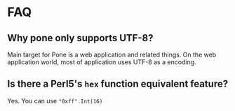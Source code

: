 # FAQ

## Why pone only supports UTF-8?

Main target for Pone is a web application and related things.
On the web application world, most of application uses UTF-8 as a encoding.

## Is there a Perl5's `hex` function equivalent feature?

Yes. You can use `"0xff".Int(16)`


